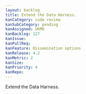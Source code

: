 ```yaml
---
layout: backlog
title: Extend the Data Harness.
kanCategory: code review
kanSubCategory: pending
kanAssigned: UKMO
kanBacklog: 127
kanIssue:
kanPullReq:
kanFeature: Dissemination options
kanRelease: 4.2
kanMetric: 2
kanSize:
kanPriority: 4
kanRepo: 
---
```

Extend the Data Harness.
